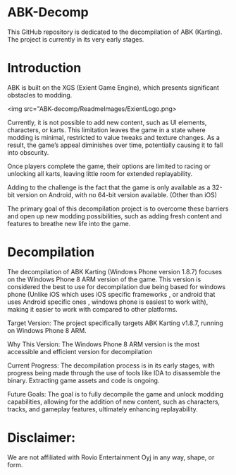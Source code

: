 # ABK-Decomp

This GitHub repository is dedicated to the decompilation of ABK (Karting).
The project is currently in its very early stages.

# Introduction

ABK is built on the XGS (Exient Game Engine), which presents significant obstacles to modding.

<img src="ABK-decomp/ReadmeImages/ExientLogo.png>

Currently, it is not possible to add new content, such as UI elements, characters, or karts.
This limitation leaves the game in a state where modding is minimal, restricted to value tweaks and texture changes. As a result, the game’s appeal diminishes over time, potentially causing it to fall into obscurity.

Once players complete the game, their options are limited to racing or unlocking all karts, leaving little room for extended replayability.

Adding to the challenge is the fact that the game is only available as a 32-bit version on Android, with no 64-bit version available. (Other than iOS)

The primary goal of this decompilation project is to overcome these barriers and open up new modding possibilities, such as adding fresh content and features to breathe new life into the game.

# Decompilation
The decompilation of ABK Karting (Windows Phone version 1.8.7) focuses on the Windows Phone 8 ARM version of the game. This version is considered the best to use for decompilation due being based for windows phone (Unlike iOS which uses iOS specific frameworks , or android that uses Android specific ones , windows phone is easiest to work with), making it easier to work with compared to other platforms.

Target Version: The project specifically targets ABK Karting v1.8.7, running on Windows Phone 8 ARM.

Why This Version: The Windows Phone 8 ARM version is the most accessible and efficient version for decompilation

Current Progress: The decompilation process is in its early stages, with progress being made through the use of tools like IDA to disassemble the binary. Extracting game assets and code is ongoing.

Future Goals: The goal is to fully decompile the game and unlock modding capabilities, allowing for the addition of new content, such as characters, tracks, and gameplay features, ultimately enhancing replayability.

# Disclaimer:
We are not affiliated with Rovio Entertainment Oyj in any way, shape, or form.
